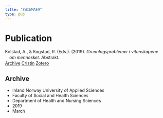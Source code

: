 ```yaml
---
title: "8WIWMAE9"
type: pub
---
```

<h1>Publication</h1>
<article id="csl-bib-container-8WIWMAE9" class="csl-bib-container">
  <div class="csl-bib-body" style="line-height: 1.35; padding-left: 1em; text-indent:-1em;">
  <div class="csl-entry">Kolstad, A., &amp; Kogstad, R. (Eds.). (2019). <i>Grunnlagsproblemer i vitenskapene om mennesket</i>. Abstrakt.</div>
</div>
  <div class="csl-bib-buttons">
    <a href="#taxonomy-article-8WIWMAE9" class="csl-bib-button">Archive</a>
    <a href alt="Cristin URL" class="csl-bib-button">Cristin</a>
    <a href alt="Zotero URL" class="csl-bib-button">Zotero</a>
  </div>
  <div id="csl-bib-meta-container-8WIWMAE9"></div>
</article>
<div id="csl-bib-meta-8WIWMAE9" class="csl-bib-meta">
  <article id="taxonomy-article-8WIWMAE9" class="taxonomy-article">
    <h1>Archive</h1>
    <ul>
      <li>Inland Norway University of Applied Sciences</li>
      <li>Faculty of Social and Health Sciences</li>
      <li>Department of Health and Nursing Sciences</li>
      <li>2019</li>
      <li>March</li>
    </ul>
  </article>
</div>
